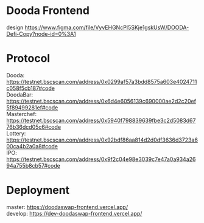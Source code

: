 # Dooda Frontend

design https://www.figma.com/file/VyvEHGNcPI5SKje1gskUsW/DOODA-Defi-Copy?node-id=0%3A1 

# Protocol

Dooda: https://testnet.bscscan.com/address/0x0299af57a3bdd8575a603e4024711c058f5cb187#code
<br>
DoodaBar: https://testnet.bscscan.com/address/0x6d4e6056139c690000ae2d2c20ef5f89499281ef#code
<br>
Masterchef: https://testnet.bscscan.com/address/0x5940f798839639fbe3c2d5083d6776b36dcd05c6#code
<br>
Lottery: https://testnet.bscscan.com/address/0x92bdf86aa814d2d0df3636d3723a600ca4b2a0a8#code
<br>
IPO: https://testnet.bscscan.com/address/0x9f2c04e98e3039c7e47a0a934a2694a755b8cb57#code

# Deployment

master: https://doodaswap-frontend.vercel.app/ 
<br>
develop: https://dev-doodaswap-frontend.vercel.app/
<br>
